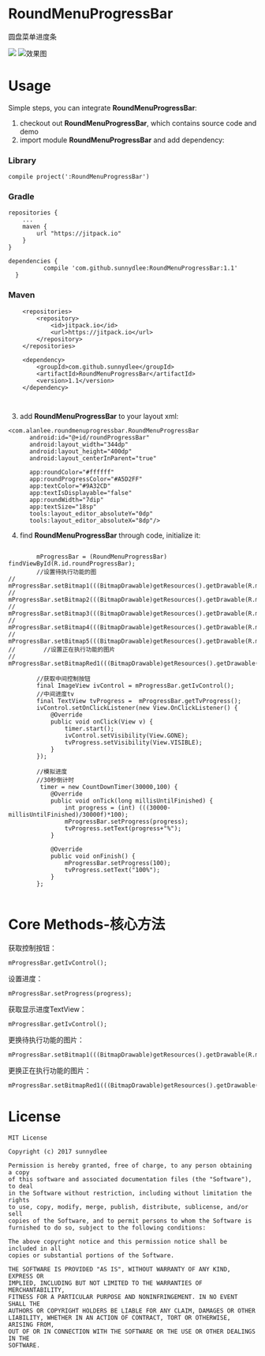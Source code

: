 # RoundMenuProgressBar
圆盘菜单进度条

[![](https://jitpack.io/v/hackware1993/MagicIndicator.svg)](https://jitpack.io/#hackware1993/MagicIndicator)
![效果图](https://github.com/sunnydlee/RoundMenuProgressBar/blob/master/Screenshot_20170816-114025.png)


# Usage

Simple steps, you can integrate **RoundMenuProgressBar**:

1. checkout out **RoundMenuProgressBar**, which contains source code and demo
2. import module **RoundMenuProgressBar** and add dependency:

### Library

  ```
  compile project(':RoundMenuProgressBar')
  ```

 
 ### Gradle

  
  ```
  repositories {
      ...
      maven {
          url "https://jitpack.io"
      }
  }
  
  dependencies {
	        compile 'com.github.sunnydlee:RoundMenuProgressBar:1.1'
	}
  ```
### Maven
```
	<repositories>
		<repository>
		    <id>jitpack.io</id>
		    <url>https://jitpack.io</url>
		</repository>
	</repositories>
  
  	<dependency>
	    <groupId>com.github.sunnydlee</groupId>
	    <artifactId>RoundMenuProgressBar</artifactId>
	    <version>1.1</version>
	</dependency>

  

```
  
  
  3. add **RoundMenuProgressBar** to your layout xml:
  ```
  <com.alanlee.roundmenuprogressbar.RoundMenuProgressBar
        android:id="@+id/roundProgressBar"
        android:layout_width="344dp"
        android:layout_height="400dp"
        android:layout_centerInParent="true"

        app:roundColor="#ffffff"
        app:roundProgressColor="#A5D2FF"
        app:textColor="#9A32CD"
        app:textIsDisplayable="false"
        app:roundWidth="7dip"
        app:textSize="18sp"
        tools:layout_editor_absoluteY="0dp"
        tools:layout_editor_absoluteX="8dp"/>
  ```
  
  
4. find **RoundMenuProgressBar** through code, initialize it:
```

        mProgressBar = (RoundMenuProgressBar) findViewById(R.id.roundProgressBar);
        //设置待执行功能的图
//        mProgressBar.setBitmap1(((BitmapDrawable)getResources().getDrawable(R.mipmap.icon_fish1)).getBitmap());
//        mProgressBar.setBitmap2(((BitmapDrawable)getResources().getDrawable(R.mipmap.icon_fish1)).getBitmap());
//        mProgressBar.setBitmap3(((BitmapDrawable)getResources().getDrawable(R.mipmap.icon_fish1)).getBitmap());
//        mProgressBar.setBitmap4(((BitmapDrawable)getResources().getDrawable(R.mipmap.icon_fish1)).getBitmap());
//        mProgressBar.setBitmap5(((BitmapDrawable)getResources().getDrawable(R.mipmap.icon_fish1)).getBitmap());
//        //设置正在执行功能的图片
//        mProgressBar.setBitmapRed1(((BitmapDrawable)getResources().getDrawable(R.mipmap.icon_fish1)).getBitmap());

        //获取中间控制按钮
        final ImageView ivControl = mProgressBar.getIvControl();
        //中间进度tv
        final TextView tvProgress =  mProgressBar.getTvProgress();
        ivControl.setOnClickListener(new View.OnClickListener() {
            @Override
            public void onClick(View v) {
                timer.start();
                ivControl.setVisibility(View.GONE);
                tvProgress.setVisibility(View.VISIBLE);
            }
        });

        //模拟进度
        //30秒倒计时
         timer = new CountDownTimer(30000,100) {
            @Override
            public void onTick(long millisUntilFinished) {
                int progress = (int) (((30000-millisUntilFinished)/30000f)*100);
                mProgressBar.setProgress(progress);
                tvProgress.setText(progress+"%");
            }

            @Override
            public void onFinish() {
                mProgressBar.setProgress(100);
                tvProgress.setText("100%");
            }
        };


```

#  Core Methods-核心方法

获取控制按钮：
```
mProgressBar.getIvControl();
```

设置进度：
```
mProgressBar.setProgress(progress);
```
获取显示进度TextView：
```
mProgressBar.getIvControl();
```

更换待执行功能的图片：
```
mProgressBar.setBitmap1(((BitmapDrawable)getResources().getDrawable(R.mipmap.icon_fish1)).getBitmap());
```

更换正在执行功能的图片：
```
mProgressBar.setBitmapRed1(((BitmapDrawable)getResources().getDrawable(R.mipmap.icon_fish1)).getBitmap());
```



# License

  ```
  MIT License
  
  Copyright (c) 2017 sunnydlee
  
  Permission is hereby granted, free of charge, to any person obtaining a copy
  of this software and associated documentation files (the "Software"), to deal
  in the Software without restriction, including without limitation the rights
  to use, copy, modify, merge, publish, distribute, sublicense, and/or sell
  copies of the Software, and to permit persons to whom the Software is
  furnished to do so, subject to the following conditions:
  
  The above copyright notice and this permission notice shall be included in all
  copies or substantial portions of the Software.
  
  THE SOFTWARE IS PROVIDED "AS IS", WITHOUT WARRANTY OF ANY KIND, EXPRESS OR
  IMPLIED, INCLUDING BUT NOT LIMITED TO THE WARRANTIES OF MERCHANTABILITY,
  FITNESS FOR A PARTICULAR PURPOSE AND NONINFRINGEMENT. IN NO EVENT SHALL THE
  AUTHORS OR COPYRIGHT HOLDERS BE LIABLE FOR ANY CLAIM, DAMAGES OR OTHER
  LIABILITY, WHETHER IN AN ACTION OF CONTRACT, TORT OR OTHERWISE, ARISING FROM,
  OUT OF OR IN CONNECTION WITH THE SOFTWARE OR THE USE OR OTHER DEALINGS IN THE
  SOFTWARE.
  ```

  
